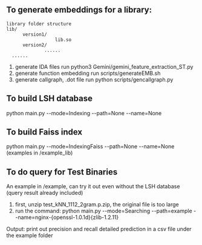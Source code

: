 ## To generate embeddings for a library:
```
library folder structure
lib/
      version1/
                  lib.so
      version2/
              ......
  ......
```
1. generate IDA files
  run python3 Gemini/gemini_feature_extraction_ST.py
2. generate function embedding
  run scripts/generateEMB.sh
3. generate callgraph, .dot file
  run python scripts/gencallgraph.py


## To build LSH database

python main.py --mode=Indexing --path=None --name=None

## To build Faiss index
python main.py --mode=IndexingFaiss --path=None --name=None
(examples in /example_lib)

## To do query for Test Binaries
An example in /example, can try it out even without the LSH database (query result already included)
  1. first, unzip test_kNN_1112_2gram.p.zip, the original file is too large
  2. run the command:
      python main.py --mode=Searching --path=example --name=nginx-{openssl-1.0.1d}{zlib-1.2.11}

Output:
print out precision and recall
detailed prediction in a csv file under the example folder